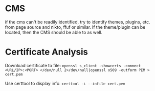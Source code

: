 # CMS
if the cms can't be readily identified, try to identify themes, plugins, etc. from page source and nikto, ffuf or similar. If the theme/plugin can be located, then the CMS should be able to as well.

# Certificate Analysis
Download certificate to file:
`openssl s_client -showcerts -connect <URL/IP>:<PORT> </dev/null 2>/dev/null|openssl x509 -outform PEM > cert.pem`

Use certtool to display info:
`certtool -i --infile cert.pem`
